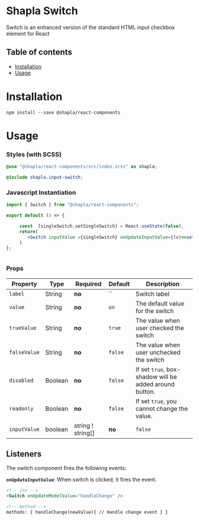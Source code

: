 # Shapla Switch

Switch is an enhanced version of the standard HTML input checkbox element for React

## Table of contents

- [Installation](#installation)
- [Usage](#usage)

# Installation

```
npm install --save @shapla/react-components
```

# Usage

### Styles (with SCSS)

```scss
@use "@shapla/react-components/src/index.scss" as shapla;

@include shapla.input-switch;
```

### Javascript Instantiation

```jsx
import { Switch } from "@shapla/react-components";

export default () => {

     const  [singleSwitch,setSingleSwitch] = React.useState(false),
     return(
        <Switch inputValue ={singleSwitch} onUpdateInputValue={(v)=>setSingleSwitch(v as boolean)} label = "Enable this"></Switch>
     )   
};
```

```html

```

### Props

| Property     | Type                        | Required | Default | Description                                            |
| ------------ | --------------------------- | -------- | ------- | ------------------------------------------------------ |
| `label`      | String                      | **no**   | ``      | Switch label                                           |
| `value`      | String                      | **no**   | `on`    | The default value for the switch                       |
| `trueValue`  | String                      | **no**   | `true`  | The value when user checked the switch                 |
| `falseValue` | String                      | **no**   | `false` | The value when user unchecked the switch               |
| `disabled`   | Boolean                     | **no**   | `false` | If set `true`, box-shadow will be added around button. |
| `readonly`   | Boolean                     | **no**   | `false` | If set `true`, you cannot change the value.            |
| `inputValue` | boolean | string ! string[] | **no**   | `false` |

## Listeners

The switch component fires the following events:

**`onUpdateInputValue`**: When switch is clicked, it fires the event.

```html
<!-- jsx -->
<Switch onUpdateModelValue="handleChange" />

<!-- method -->
methods: { handleChange(newValue){ // Handle change event } }
```
